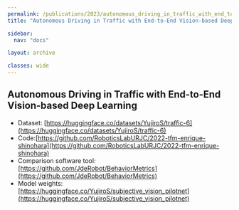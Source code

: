 ```yaml
---
permalink: /publications/2023/autonomous_driving_in_traffic_with_end_to_end_vision_based_deep_learning
title: "Autonomous Driving in Traffic with End-to-End Vision-based Deep Learning"

sidebar:
  nav: "docs"

layout: archive

classes: wide
---
```


## Autonomous Driving in Traffic with End-to-End Vision-based Deep Learning

- Dataset: [https://huggingface.co/datasets/YujiroS/traffic-6](https://huggingface.co/datasets/YujiroS/traffic-6)
- Code:[https://github.com/RoboticsLabURJC/2022-tfm-enrique-shinohara](https://github.com/RoboticsLabURJC/2022-tfm-enrique-shinohara)
- Comparison software tool: [https://github.com/JdeRobot/BehaviorMetrics](https://github.com/JdeRobot/BehaviorMetrics)
- Model weights: [https://huggingface.co/YujiroS/subjective_vision_pilotnet](https://huggingface.co/YujiroS/subjective_vision_pilotnet)
